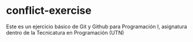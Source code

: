 # conflict-exercise
Este es un ejercicio básico de Git y Github para Programación I, asignatura dentro de la Tecnicatura en Programación (UTN)
